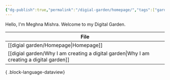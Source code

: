 ```yaml
---
{"dg-publish":true,"permalink":"/digial-garden/homepage/","tags":["gardenEntry"]}
---
```


Hello, I'm Meghna Mishra. Welcome to my Digital Garden. 

| File                                                                                        |
| ------------------------------------------------------------------------------------------- |
| [[digial garden/Homepage\|Homepage]]                                                     |
| [[digial garden/Why I am creating a digital garden\|Why I am creating a digital garden]] |

{ .block-language-dataview}
